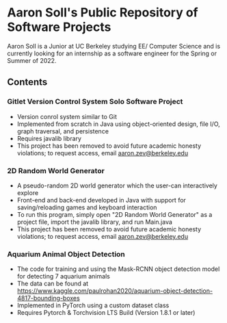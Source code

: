 # Aaron Soll's Public Repository of Software Projects
Aaron Soll is a Junior at UC Berkeley studying EE/ Computer Science and is currently looking for an internship as a software engineer for the Spring or Summer of 2022.
## Contents
### Gitlet Version Control System Solo Software Project
- Version conrol system similar to Git
- Implemented from scratch in Java using object-oriented design, file I/O, graph traversal, and persistence
- Requires javalib library
- This project has been removed to avoid future academic honesty violations; to request access, email aaron.zev@berkeley.edu
### 2D Random World Generator
- A pseudo-random 2D world generator which the user-can interactively explore
- Front-end and back-end developed in Java with support for saving/reloading games and keyboard interaction
- To run this program, simply open "2D Random World Generator" as a project file, import the javalib library, and run Main.java
- This project has been removed to avoid future academic honesty violations; to request access, email aaron.zev@berkeley.edu
### Aquarium Animal Object Detection
- The code for training and using the Mask-RCNN object detection model for detecting 7 aquarium animals
- The data can be found at https://www.kaggle.com/paulrohan2020/aquarium-object-detection-4817-bounding-boxes
- Implemented in PyTorch using a custom dataset class
- Requires Pytorch & Torchvision LTS Build (Version 1.8.1 or later)
